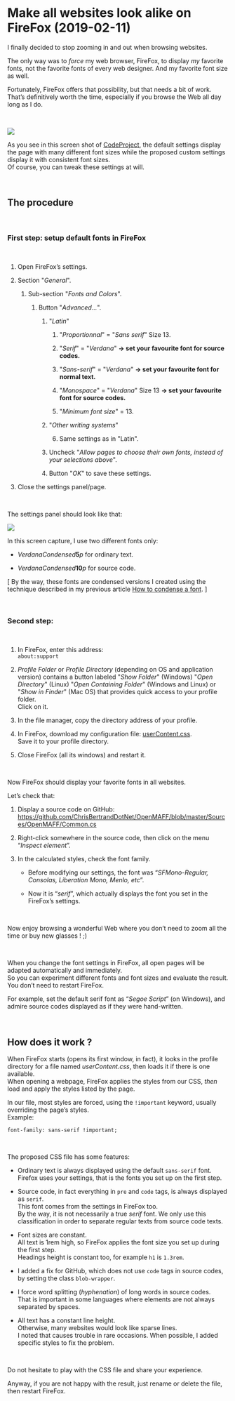 Make all websites look alike on FireFox (2019-02-11)
====================================================

I finally decided to stop zooming in and out when browsing websites.

The only way was to *force* my web browser, FireFox, to display *my* favorite
fonts, not the favorite fonts of every web designer. And my favorite font size
as well.

Fortunately, FireFox offers that possibility, but that needs a bit of work.  
That’s definitively worth the time, especially if you browse the Web all day
long as I do.

 

![](firefox-default-and-custom-fonts-animation.gif)

As you see in this screen shot of
[CodeProject](https://www.codeproject.com/Articles/620154/UniversalSerializer),
the default settings display the page with many different font sizes while the
proposed custom settings display it with consistent font sizes.  
Of course, you can tweak these settings at will.

 

The procedure
-------------

 

### First step: setup default fonts in FireFox

 

1.  Open FireFox’s settings.

2.  Section "*General*".

    1.  Sub-section "*Fonts and Colors*".

        1.  Button "*Advanced...*".

            1.  "*Latin*"

                1.  "*Proportionnal*" = "*Sans serif*" Size 13.

                2.  "*Serif*" = "*Verdana*" **→ set your favourite font for
                    source codes.**

                3.  "*Sans-serif*" = "*Verdana*" **→ set your favourite font for
                    normal text.**

                4.  "*Monospace*" = "*Verdana*" Size 13 **→ set your favourite
                    font for source codes.**

                5.  "*Minimum font size*" = 13.

            2.  "*Other writing systems*"

                6.  Same settings as in "Latin".

            3.  Uncheck "*Allow pages to choose their own fonts, instead of your
                selections above*".

            4.  Button "*OK*" to save these settings.

3.  Close the settings panel/page.

 

The settings panel should look like that:

![](firefox-fonts-settings.png)

In this screen capture, I use two different fonts only:

-   *VerdanaCondensed***5***p* for ordinary text.

-   *VerdanaCondensed***10***p* for source code.

[ By the way, these fonts are condensed versions I created using the technique
described in my previous article [How to condense a
font](https://github.com/ChrisBertrandDotNet/Blog/blob/master/General/How%20to%20condense%20a%20font%20(2019-01-28).md).
]

 

### Second step:

 

1.  In FireFox, enter this address:  
    `about:support`

2.  *Profile Folder* or *Profile Directory* (depending on OS and application
    version) contains a button labeled "*Show Folder*" (Windows) "*Open
    Directory*" (Linux) "*Open Containing Folder*" (Windows and Linux) or "*Show
    in Finder*" (Mac OS) that provides quick access to your profile folder.  
    Click on it.

3.  In the file manager, copy the directory address of your profile.

4.  In FireFox, download my configuration file:
    [userContent.css](userContent.css).  
    Save it to your profile directory.

5.  Close FireFox (all its windows) and restart it.

 

Now FireFox should display your favorite fonts in all websites.

Let’s check that:

1.  Display a source code on GitHub:  
    <https://github.com/ChrisBertrandDotNet/OpenMAFF/blob/master/Sources/OpenMAFF/Common.cs>

2.  Right-click somewhere in the source code, then click on the menu “*Inspect
    element*”.

3.  In the calculated styles, check the font family.

    -   Before modifying our settings, the font was “*SFMono-Regular, Consolas,
        Liberation Mono, Menlo, etc*”.

    -   Now it is “*serif*”, which actually displays the font you set in the
        FireFox’s settings.

 

Now enjoy browsing a wonderful Web where you don’t need to zoom all the time or
buy new glasses ! ;)

 

When you change the font settings in FireFox, all open pages will be adapted
automatically and immediately.  
So you can experiment different fonts and font sizes and evaluate the result.
You don’t need to restart FireFox.

For example, set the default serif font as “*Segoe Script*” (on Windows), and
admire source codes displayed as if they were hand-written.

 

How does it work ?
------------------

When FireFox starts (opens its first window, in fact), it looks in the profile
directory for a file named *userContent.css*, then loads it if there is one
available.  
When opening a webpage, FireFox applies the styles from our CSS, *then* load and
apply the styles listed by the page.

In our file, most styles are forced, using the `!important` keyword, usually
overriding the page’s styles.  
Example:

~~~~~~~~~~~~~~~~~~~~~~~~~~~~~~~~~~~~~~~~~~~~~~~~~~~~~~~~~~~~~~~~~~~~~~~~~~~~~~~~
font-family: sans-serif !important;
~~~~~~~~~~~~~~~~~~~~~~~~~~~~~~~~~~~~~~~~~~~~~~~~~~~~~~~~~~~~~~~~~~~~~~~~~~~~~~~~

 

The proposed CSS file has some features:

-   Ordinary text is always displayed using the default `sans-serif` font.  
    Firefox uses your settings, that is the fonts you set up on the first step.

-   Source code, in fact everything in `pre` and `code` tags, is always
    displayed as `serif`.  
    This font comes from the settings in FireFox too.  
    By the way, it is not necessarily a true *serif* font. We only use this
    classification in order to separate regular texts from source code texts.

-   Font sizes are constant.  
    All text is 1rem high, so FireFox applies the font size you set up during
    the first step.  
    Headings height is constant too, for example `h1` is `1.3rem`.

-   I added a fix for GitHub, which does not use `code` tags in source codes, by
    setting the class `blob-wrapper`.

-   I force word splitting (*hyphenation*) of long words in source codes.  
    That is important in some languages where elements are not always separated
    by spaces.

-   All text has a constant line height.  
    Otherwise, many websites would look like sparse lines.  
    I noted that causes trouble in rare occasions. When possible, I added
    specific styles to fix the problem.

 

Do not hesitate to play with the CSS file and share your experience.

Anyway, if you are not happy with the result, just rename or delete the file,
then restart FireFox.
